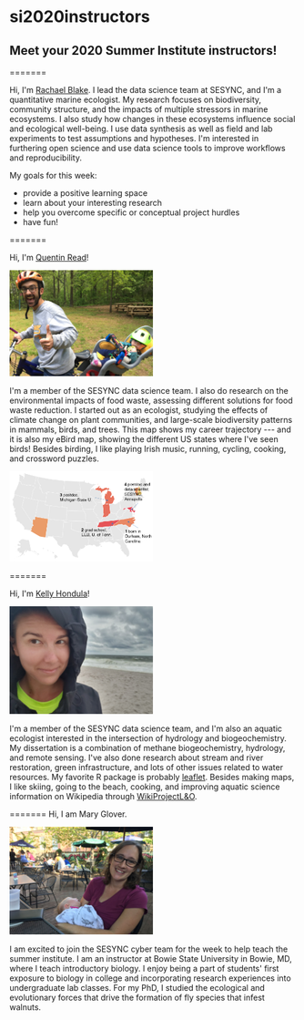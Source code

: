 # si2020instructors

## Meet your 2020 Summer Institute instructors!



=======

Hi, I'm [Rachael Blake](http://rachaeleblake.com).  I lead the data science team at SESYNC, and I'm a quantitative marine ecologist.  My research focuses on biodiversity, community structure, and the impacts of multiple stressors in marine ecosystems.  I also study how changes in these ecosystems influence social and ecological well-being.  I use data synthesis as well as field and lab experiments to test assumptions and hypotheses.  I'm interested in furthering open science and use data science tools to improve workflows and reproducibility.  

My goals for this week:
- provide a positive learning space
- learn about your interesting research
- help you overcome specific or conceptual project hurdles
- have fun!

=======

Hi, I'm [Quentin Read](http://quentinread.com)!

<img src="qpic.jpg" height="50%" width="50%" alt="Quentin and Vinny" />

I'm a member of the SESYNC data science team. I also do research on the environmental impacts of food waste, assessing different solutions for food waste reduction. I started out as an ecologist, studying the effects of climate change on plant communities, and large-scale biodiversity patterns in mammals, birds, and trees. This map shows my career trajectory --- and it is also my eBird map, showing the different US states where I've seen birds! Besides birding, I like playing Irish music, running, cycling, cooking, and crossword puzzles.

<img src="qmap.PNG" height="50%" width="50%" alt="Q's map" />

=======

Hi, I'm [Kelly Hondula](https://khondula.github.io/)!

<img src="windybeach.jpg" height="50%" width="50%" alt="Kelly at the beach" />

I'm a member of the SESYNC data science team, and I'm also an aquatic ecologist interested in the intersection of hydrology and biogeochemistry. My dissertation is a combination of methane biogeochemistry, hydrology, and remote sensing. I've also done research about stream and river restoration, green infrastructure, and lots of other issues related to water resources. My favorite R package is probably [leaflet](https://rstudio.github.io/leaflet/). Besides making maps, I like skiing, going to the beach, cooking, and improving aquatic science information on Wikipedia through [WikiProjectL&O](https://twitter.com/WikiProjectLO). 

=======
Hi, I am Mary Glover.

<img src="M_pic.jpg" height="50%" width="50%" alt="Mary and baby Vinny" />

I am excited to join the SESYNC cyber team for the week to help teach the summer institute. I am an instructor at Bowie State University in Bowie, MD, where I teach introductory biology. I enjoy being a part of students' first exposure to biology in college and incorporating research experiences into undergraduate lab classes. For my PhD, I studied the ecological and evolutionary forces that drive the formation of fly species that infest walnuts. 


